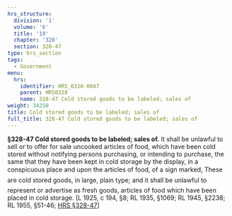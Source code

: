 ```yaml
---
hrs_structure:
  division: '1'
  volume: '6'
  title: '19'
  chapter: '328'
  section: 328-47
type: hrs_section
tags:
  - Government
menu:
  hrs:
    identifier: HRS_0328-0047
    parent: HRS0328
    name: 328-47 Cold stored goods to be labeled; sales of
weight: 34250
title: Cold stored goods to be labeled; sales of
full_title: 328-47 Cold stored goods to be labeled; sales of
---
```

**§328-47 Cold stored goods to be labeled; sales of.** It shall be unlawful to sell or to offer for sale uncooked articles of food, which have been cold stored without notifying persons purchasing, or intending to purchase, the same that they have been kept in cold storage by the display, in a conspicuous place and upon the articles of food, of a sign marked, These are cold stored goods, in large, plain type; and it shall be unlawful to represent or advertise as fresh goods, articles of food which have been placed in cold storage. [L 1925, c 194, §8; RL 1935, §1069; RL 1945, §2238; RL 1955, §51-46; [HRS §328-47](/title-19/chapter-328/section-328-47/)]
